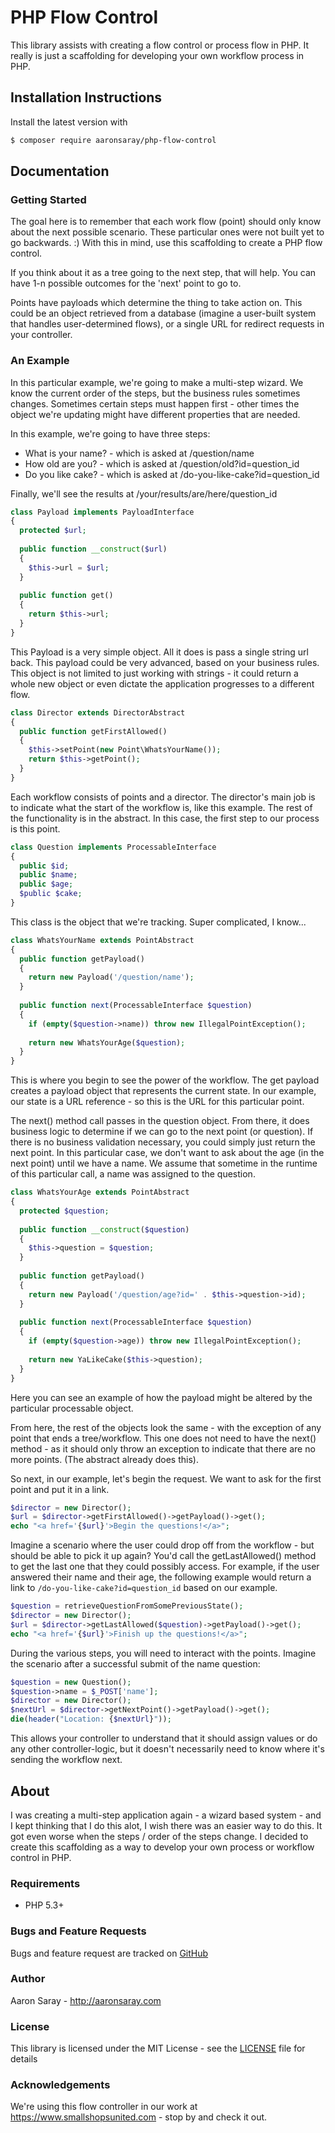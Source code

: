 # PHP Flow Control

This library assists with creating a flow control or process flow in PHP.  It really is just a scaffolding for developing
your own workflow process in PHP.

## Installation Instructions

Install the latest version with

```bash
$ composer require aaronsaray/php-flow-control
```

## Documentation

### Getting Started

The goal here is to remember that each work flow (point) should only know about the next possible scenario.  These
particular ones were not built yet to go backwards. :)  With this in mind, use this scaffolding to create a PHP flow control.

If you think about it as a tree going to the next step, that will help. You can have 1-n possible outcomes for the 'next' 
point to go to.  

Points have payloads which determine the thing to take action on.  This could be an object retrieved from a database (imagine a
user-built system that handles user-determined flows), or a single URL for redirect requests in your controller.

### An Example

In this particular example, we're going to make a multi-step wizard.  We know the current order of the steps, but the business
rules sometimes changes. Sometimes certain steps must happen first - other times the object we're updating might have different
properties that are needed.

In this example, we're going to have three steps:
- What is your name? - which is asked at /question/name
- How old are you? - which is asked at /question/old?id=question_id
- Do you like cake? - which is asked at /do-you-like-cake?id=question_id

Finally, we'll see the results at /your/results/are/here/question_id

```php
class Payload implements PayloadInterface
{
  protected $url;
  
  public function __construct($url)
  {
    $this->url = $url;
  }
  
  public function get()
  {
    return $this->url;
  }
}
```

This Payload is a very simple object.  All it does is pass a single string url back.  This payload could be very advanced,
based on your business rules.  This object is not limited to just working with strings - it could return a whole new object
or even dictate the application progresses to a different flow.

```php
class Director extends DirectorAbstract
{
  public function getFirstAllowed()
  {
    $this->setPoint(new Point\WhatsYourName());
    return $this->getPoint();
  }
}
```

Each workflow consists of points and a director.  The director's main job is to indicate what the start of the workflow is,
like this example.  The rest of the functionality is in the abstract.  In this case, the first step to our process is this point.

```php
class Question implements ProcessableInterface
{
  public $id;
  public $name;
  public $age;
  $public $cake;
}
```

This class is the object that we're tracking.  Super complicated, I know...

```php
class WhatsYourName extends PointAbstract
{
  public function getPayload()
  {
    return new Payload('/question/name');
  }
  
  public function next(ProcessableInterface $question)
  {
    if (empty($question->name)) throw new IllegalPointException();
    
    return new WhatsYourAge($question);
  }
}
```

This is where you begin to see the power of the workflow.  The get payload creates a payload object that represents the current
state.  In our example, our state is a URL reference - so this is the URL for this particular point.

The next() method call passes in the question object.  From there, it does business logic to determine if we can go to the
next point (or question).  If there is no business validation necessary, you could simply just return the next point.  In
this particular case, we don't want to ask about the age (in the next point) until we have a name.  We assume that sometime
in the runtime of this particular call, a name was assigned to the question.

```php
class WhatsYourAge extends PointAbstract
{
  protected $question;
  
  public function __construct($question) 
  {
    $this->question = $question;
  }
  
  public function getPayload()
  {
    return new Payload('/question/age?id=' . $this->question->id);
  }
  
  public function next(ProcessableInterface $question)
  {
    if (empty($question->age)) throw new IllegalPointException();
    
    return new YaLikeCake($this->question);
  }
}
```

Here you can see an example of how the payload might be altered by the particular processable object.

From here, the rest of the objects look the same - with the exception of any point that ends a tree/workflow.  This one 
does not need to have the next() method - as it should only throw an exception to indicate that there are no more points.
(The abstract already does this).

So next, in our example, let's begin the request.  We want to ask for the first point and put it in a link.

```php
$director = new Director();
$url = $director->getFirstAllowed()->getPayload()->get();
echo "<a href='{$url}'>Begin the questions!</a>";
```

Imagine a scenario where the user could drop off from the workflow - but should be able to pick it up again?  You'd call
the getLastAllowed() method to get the last one that they could possibly access.  For example, if the user answered their
name and their age, the following example would return a link to `/do-you-like-cake?id=question_id` based on our example.

```php
$question = retrieveQuestionFromSomePreviousState();
$director = new Director();
$url = $director->getLastAllowed($question)->getPayload()->get();
echo "<a href='{$url}'>Finish up the questions!</a>";
```

During the various steps, you will need to interact with the points.  Imagine the scenario after a successful submit of
the name question:

```php
$question = new Question();
$question->name = $_POST['name'];
$director = new Director();
$nextUrl = $director->getNextPoint()->getPayload()->get();
die(header("Location: {$nextUrl}"));
```

This allows your controller to understand that it should assign values or do any other controller-logic, but it doesn't
necessarily need to know where it's sending the workflow next.

## About

I was creating a multi-step application again - a wizard based system - and I kept thinking that I do this alot, I wish
there was an easier way to do this.  It got even worse when the steps / order of the steps change.  I decided to create
this scaffolding as a way to develop your own process or workflow control in PHP.

### Requirements

 - PHP 5.3+
 
### Bugs and Feature Requests

Bugs and feature request are tracked on [GitHub](https://github.com/aaronsaray/php-flow-control/issues)

### Author

Aaron Saray - <http://aaronsaray.com>

### License

This library is licensed under the MIT License - see the [LICENSE](LICENSE) file for details

### Acknowledgements

We're using this flow controller in our work at <https://www.smallshopsunited.com> - stop by and check it out.  